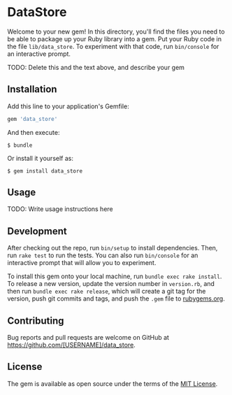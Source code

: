 # DataStore

Welcome to your new gem! In this directory, you'll find the files you need to be able to package up your Ruby library into a gem. Put your Ruby code in the file `lib/data_store`. To experiment with that code, run `bin/console` for an interactive prompt.

TODO: Delete this and the text above, and describe your gem

## Installation

Add this line to your application's Gemfile:

```ruby
gem 'data_store'
```

And then execute:

    $ bundle

Or install it yourself as:

    $ gem install data_store

## Usage

TODO: Write usage instructions here

## Development

After checking out the repo, run `bin/setup` to install dependencies. Then, run `rake test` to run the tests. You can also run `bin/console` for an interactive prompt that will allow you to experiment.

To install this gem onto your local machine, run `bundle exec rake install`. To release a new version, update the version number in `version.rb`, and then run `bundle exec rake release`, which will create a git tag for the version, push git commits and tags, and push the `.gem` file to [rubygems.org](https://rubygems.org).

## Contributing

Bug reports and pull requests are welcome on GitHub at https://github.com/[USERNAME]/data_store.

## License

The gem is available as open source under the terms of the [MIT License](https://opensource.org/licenses/MIT).
